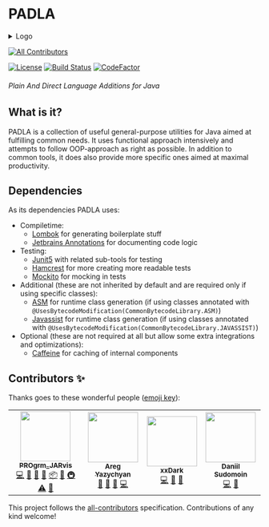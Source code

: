 # PADLA
<details>
<summary>Logo</summary>

![logo](./.branding/logo_512x512.png)
</details>

<!-- ALL-CONTRIBUTORS-BADGE:START - Do not remove or modify this section -->
[![All Contributors](https://img.shields.io/badge/all_contributors-4-orange.svg?style=flat-square)](#contributors-)
<!-- ALL-CONTRIBUTORS-BADGE:END -->

[![License](https://img.shields.io/github/license/JarvisCraft/padla)](/LICENSE)
[![Build Status](https://travis-ci.com/JarvisCraft/padla.svg?branch=development)](https://travis-ci.com/JarvisCraft/padla)
[![CodeFactor](https://www.codefactor.io/repository/github/jarviscraft/padla/badge)](https://www.codefactor.io/repository/github/jarviscraft/padla)

###### Plain And Direct Language Additions for Java

## What is it?

PADLA is a collection of useful general-purpose utilities for Java aimed at fulfilling common needs.
It uses functional approach intensively and attempts to follow OOP-approach as right as possible.
In addition to common tools, it does also provide more specific ones aimed at maximal productivity.

## Dependencies

As its dependencies PADLA uses:
- Compiletime:
  - [Lombok](https://github.com/rzwitserloot/lombok) for generating boilerplate stuff
  - [Jetbrains Annotations](https://github.com/JetBrains/java-annotations) for documenting code logic
- Testing:
  - [Junit5](https://github.com/junit-team/junit5/) with related sub-tools for testing
  - [Hamcrest](https://github.com/hamcrest/JavaHamcrest) for more creating more readable tests
  - [Mockito](https://github.com/mockito/mockito) for mocking in tests
- Additional (these are not inherited by default and are required only if using specific classes):
  - [ASM](https://gitlab.ow2.org/asm/asm) for runtime class generation (if using classes annotated with `@UsesBytecodeModification(CommonBytecodeLibrary.ASM)`)
  - [Javassist](https://github.com/jboss-javassist/javassist) for runtime class generation (if using classes annotated with `@UsesBytecodeModification(CommonBytecodeLibrary.JAVASSIST)`)
- Optional (these are not required at all but allow some extra integrations and optimizations):
  - [Caffeine](https://github.com/ben-manes/caffeine) for caching of internal components

## Contributors ✨

Thanks goes to these wonderful people ([emoji key](https://allcontributors.org/docs/en/emoji-key)):

<!-- ALL-CONTRIBUTORS-LIST:START - Do not remove or modify this section -->
<!-- prettier-ignore-start -->
<!-- markdownlint-disable -->
<table>
  <tr>
    <td align="center"><a href="https://progrm-jarvis.ru/"><img src="https://avatars.githubusercontent.com/u/7693005?v=4?s=100" width="100px;" alt=""/><br /><sub><b>PROgrm_JARvis</b></sub></a><br /><a href="https://github.com/JarvisCraft/padla/commits?author=JarvisCraft" title="Code">💻</a> <a href="https://github.com/JarvisCraft/padla/commits?author=JarvisCraft" title="Documentation">📖</a> <a href="#ideas-JarvisCraft" title="Ideas, Planning, & Feedback">🤔</a> <a href="#maintenance-JarvisCraft" title="Maintenance">🚧</a> <a href="#platform-JarvisCraft" title="Packaging/porting to new platform">📦</a> <a href="#projectManagement-JarvisCraft" title="Project Management">📆</a> <a href="#infra-JarvisCraft" title="Infrastructure (Hosting, Build-Tools, etc)">🚇</a> <a href="https://github.com/JarvisCraft/padla/commits?author=JarvisCraft" title="Tests">⚠️</a> <a href="https://github.com/JarvisCraft/padla/pulls?q=is%3Apr+reviewed-by%3AJarvisCraft" title="Reviewed Pull Requests">👀</a></td>
    <td align="center"><a href="https://github.com/AbstractCoderX"><img src="https://avatars.githubusercontent.com/u/38766980?v=4?s=100" width="100px;" alt=""/><br /><sub><b>Areg Yazychyan</b></sub></a><br /><a href="#ideas-AbstractCoderX" title="Ideas, Planning, & Feedback">🤔</a> <a href="https://github.com/JarvisCraft/padla/pulls?q=is%3Apr+reviewed-by%3AAbstractCoderX" title="Reviewed Pull Requests">👀</a> <a href="#business-AbstractCoderX" title="Business development">💼</a> <a href="https://github.com/JarvisCraft/padla/commits?author=AbstractCoderX" title="Code">💻</a></td>
    <td align="center"><a href="https://github.com/xxDark"><img src="https://avatars.githubusercontent.com/u/19853368?v=4?s=100" width="100px;" alt=""/><br /><sub><b>xxDark</b></sub></a><br /><a href="https://github.com/JarvisCraft/padla/commits?author=xxDark" title="Code">💻</a> <a href="#ideas-xxDark" title="Ideas, Planning, & Feedback">🤔</a> <a href="https://github.com/JarvisCraft/padla/issues?q=author%3AxxDark" title="Bug reports">🐛</a></td>
    <td align="center"><a href="http://vk.com/zabelovq"><img src="https://avatars.githubusercontent.com/u/45364639?v=4?s=100" width="100px;" alt=""/><br /><sub><b>Daniil Sudomoin</b></sub></a><br /><a href="https://github.com/JarvisCraft/padla/commits?author=zabelovq" title="Code">💻</a> <a href="#ideas-zabelovq" title="Ideas, Planning, & Feedback">🤔</a></td>
  </tr>
</table>

<!-- markdownlint-restore -->
<!-- prettier-ignore-end -->

<!-- ALL-CONTRIBUTORS-LIST:END -->

This project follows the [all-contributors](https://github.com/all-contributors/all-contributors) specification. Contributions of any kind welcome!
